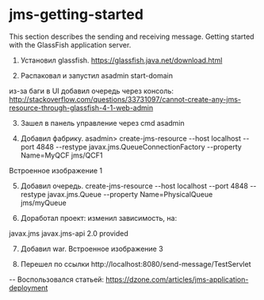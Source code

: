 # jms-getting-started
This section describes the sending and receiving message. Getting started with the GlassFish application server.


1) Установил glassfish.
https://glassfish.java.net/download.html

2) Распаковал и запустил
asadmin start-domain

из-за баги в UI добавил очередь через консоль:
http://stackoverflow.com/questions/33731097/cannot-create-any-jms-resource-through-glassfish-4-1-web-admin

3) Зашел в панель управление через cmd
asadmin

4) Добавил фабрику.
asadmin> create-jms-resource --host localhost --port 4848 --restype javax.jms.QueueConnectionFactory --property  Name=MyQCF jms/QCF1


Встроенное изображение 1

5) Добавил очередь.
create-jms-resource --host localhost --port 4848 --restype javax.jms.Queue --property Name=PhysicalQueue jms/myQueue

6) Доработал проект:
изменил зависимость, на:
<dependency>
    <groupId>javax.jms</groupId>
    <artifactId>javax.jms-api</artifactId>
    <version>2.0</version>
    <scope>provided</scope>
</dependency>

7) Добавил war.
Встроенное изображение 3


8) Перешел по ссылки http://localhost:8080/send-message/TestServlet

-- Воспользовался статьей:
https://dzone.com/articles/jms-application-deployment
